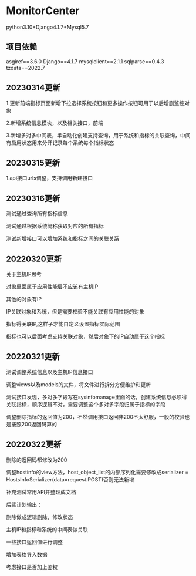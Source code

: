 # MonitorCenter
python3.10+Django4.1.7+Mysql5.7
## 项目依赖
﻿asgiref==3.6.0
Django==4.1.7
mysqlclient==2.1.1
sqlparse==0.4.3
tzdata==2022.7





## 20230314更新

1.更新前端指标页面新增下拉选择系统按钮和更多操作按钮可用于以后增删监控对象

2.新增系统信息模块，以及相关接口，前端

3.新增多对多中间表，半自动化创建支持查询，用于系统和指标的关联查询，中间有启用状态用来分开记录每个系统每个指标状态



## 20230315更新

1.api接口urls调整，支持调用新建接口



## 20230316更新

测试通过查询所有指标信息

测试通过根据系统简称获取对应的所有指标

测试新增接口可以增加系统和指标之间的关联关系



## 20220320更新

关于主机IP思考

对象里面属于应用性能层不应该有主机IP

其他的对象有IP

IP关联对象和系统，但是需要校验不能关联有应用性能的对象

指标得关联IP,这样子才能自定义设置指标实际范围

指标也可以后面考虑支持关联对象，然后对象下的IP自动属于这个指标



## 20220321更新

测试调整系统信息以及主机IP信息接口

调整views以及models的文件，将文件进行拆分方便维护和更新

测试接口发现，多对多字段写在sysinfomanage里面的话，创建系统信息必须得关联指标，顺序逻辑不对，需要调整这个多对多字段归属于指标的字段

调整删除指标的返回值为200，不然调用接口返回非200不太舒服，一般的校验也是按照200返回码算的



## 20220322更新

删除的返回码都修改为200

调整hostinfo的view方法，host_object_list的内部序列化需要修改成serializer = HostsInfoSerializer(data=request.POST)否则无法新增

补充测试常用API并整理成文档



后续计划输出：

删除做成逻辑删除，修改状态

主机IP和指标和系统的中间表做关联

一些接口返回值进行调整

增加表格导入数据

考虑接口是否加上鉴权